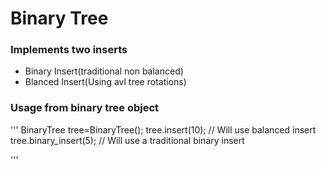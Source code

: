 # Binary Tree

### Implements two inserts
- Binary Insert(traditional non balanced)
- Blanced Insert(Using avl tree rotations)

### Usage from binary tree object
'''
BinaryTree<int> tree=BinaryTree<int>();
tree.insert(10); // Will use balanced insert
tree.binary_insert(5); // Will use a traditional binary insert

'''
